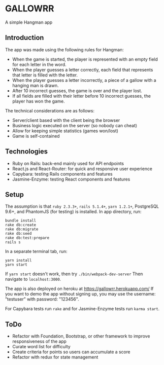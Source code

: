 # GALLOWRR
A simple Hangman app

## Introduction
The app was made using the following rules for Hangman:
* When the game is started, the player is represented with an empty field for each letter in the word.
* When the player guesses a letter correctly, each field that represents that letter is filled with the letter.
* When the player guesses a letter incorrectly, a piece of a gallow with a hanging man is drawn.
* After 10 incorrect guesses, the game is over and the player lost.
* If all fields are filled with their letter before 10 incorrect guesses, the player has won the game.

The technical considerations are as follows:
* Server/client based with the client being the browser
* Business logic executed on the server (so nobody can cheat)
* Allow for keeping simple statistics (games won/lost)
* Game is self-contained

## Technologies
* Ruby on Rails: back-end mainly used for API endpoints
* React.js and React-Router: for quick and responsive user experience
* Capybara: testing Rails components and features
* Jasmine-Enzyme: testing React components and features

## Setup
The assumption is that `ruby 2.3.3+`, `rails 5.1.4+`, `yarn 1.2.1+`, PostgreSQL 9.6+, and PhantomJS (for testing) is installed.
In app directory, run:
```
bundle install
rake db:create
rake db:migrate
rake db:seed
rake db:test:prepare
rails s
```
In a separate terminal tab, run:
```
yarn install
yarn start
```
If `yarn start` doesn't work, then try `./bin/webpack-dev-server`
Then navigate to `localhost:3000`.

The app is also deployed on heroku at https://gallowrr.herokuapp.com/
If you want to demo the app without signing up, you may use the username: "testuser" with password: "123456".

For Capybara tests run `rake`
and for Jasmine-Enzyme tests run `karma start`.

## ToDo
* Refactor with Foundation, Bootstrap, or other framework to improve responsiveness of the app
* Curate word list for difficulty
* Create criteria for points so users can accumulate a score
* Refactor with redux for state management
